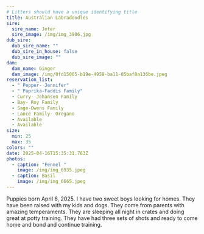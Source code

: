 ```yaml
---
# Litters should have a unique identifying title
title: Australian Labradoodles
sire:
  sire_name: Jeter
  sire_image: /img/img_3906.jpg
dub_sire:
  dub_sire_name: ""
  dub_sire_in_house: false
  dub_sire_image: ""
dam:
  dam_name: Ginger
  dam_image: /img/0fd15005-b19e-4959-ba11-05baf8a136be.jpeg
reservation_list:
  - " Pepper- Jennifer"
  - " Paprika-Faddis Family"
  - Curry- Johansen Family
  - Bay- Roy Family
  - Sage-Owens Family
  - Lance Family- Oregano
  - Available
  - Available
size:
  min: 25
  max: 35
colors: ""
date: 2025-04-16T15:35:31.763Z
photos:
  - caption: "Fennel "
    image: /img/img_6935.jpeg
  - caption: Basil
    image: /img/img_6665.jpeg
---
```

Puppies born April 6, 2025. I have two sweet boys looking for homes. They have been raised with my kids and dogs. They come from parents with amazing temperaments. They are sleeping all night in crates and doing great at potty training. They have had three sets of shots and ready to come home and bond and continue training.